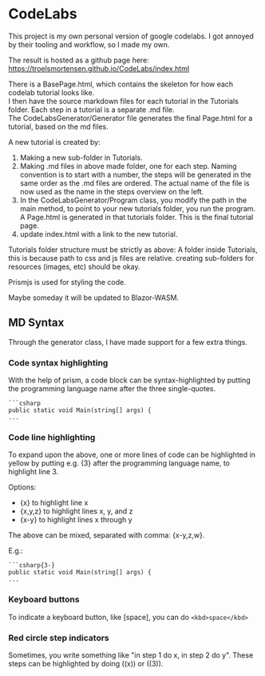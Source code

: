 # CodeLabs

This project is my own personal version of google codelabs. I got annoyed by their tooling and workflow, so I made my own.

The result is hosted as a github page here: https://troelsmortensen.github.io/CodeLabs/index.html

There is a BasePage.html, which contains the skeleton for how each codelab tutorial looks like.  
I then have the source markdown files for each tutorial in the Tutorials folder. Each step in a tutorial is a separate .md file.  
The CodeLabsGenerator/Generator file generates the final Page.html for a tutorial, based on the md files. 

A new tutorial is created by:
1) Making a new sub-folder in Tutorials.
2) Making .md files in above made folder, one for each step. Naming convention is to start with a number, the steps will be generated in the same order as the .md files are ordered. The actual name of the file is now used as the name in the steps overview on the left.
3) In the CodeLabsGenerator/Program class, you modify the path in the main method, to point to your new tutorials folder, you run the program. A Page.html is generated in that tutorials folder. This is the final tutorial page.
4) update index.html with a link to the new tutorial.

Tutorials folder structure must be strictly as above: A folder inside Tutorials, this is because path to css and js files are relative. creating sub-folders for resources (images, etc) should be okay.

Prismjs is used for styling the code.

Maybe someday it will be updated to Blazor-WASM.

## MD Syntax
Through the generator class, I have made support for a few extra things.

### Code syntax highlighting
With the help of prism, a code block can be syntax-highlighted by putting the programming language name after the three single-quotes.
```
```csharp
public static void Main(string[] args) {
...
```
### Code line highlighting
To expand upon the above, one or more lines of code can be highlighted in yellow by putting e.g. {3} after the programming language name, to highlight line 3.

Options:
* {x} to highlight line x
* {x,y,z} to highlight lines x, y, and z
* {x-y} to highlight lines x through y

The above can be mixed, separated with comma: {x-y,z,w}.

E.g.:
```
```csharp{3-}
public static void Main(string[] args) {
...
```

### Keyboard buttons
To indicate a keyboard button, like [space], you can do 
`<kbd>space</kbd>`

### Red circle step indicators
Sometimes, you write something like "in step 1 do x, in step 2 do y". These steps can be highlighted by doing ((x)) or ((3)).
